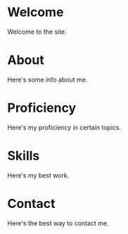 <html lang="en">

<body>
    <div class="section" id="section1">
        <h1>Welcome</h1>
        <p>Welcome to the site.</p>
    </div>
    <div class="section" id="section2">
        <h1>About</h1>
        <p>Here's some info about me.</p>
    </div>
    <div class="section" id="section3">
        <h1>Proficiency</h1>
        <p>Here's my proficiency in certain topics.</p>
    </div>
    <div class="section" id="section4">
        <h1>Skills</h1>
        <p>Here's my best work.</p>
    </div>
    <div class="section" id="section5">
        <h1>Contact</h1>
        <p>Here's the best way to contact me.</p>
    </div>
</body>
</html>

